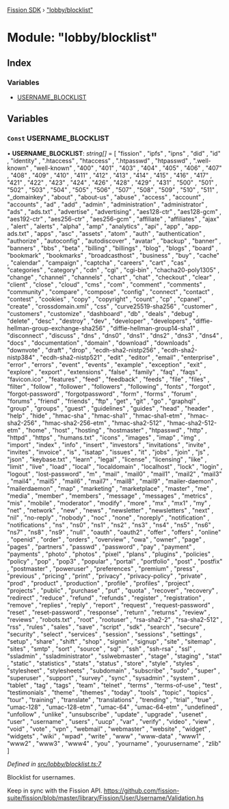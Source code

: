 [Fission SDK](../README.md) › ["lobby/blocklist"](_lobby_blocklist_.md)

# Module: "lobby/blocklist"

## Index

### Variables

* [USERNAME_BLOCKLIST](_lobby_blocklist_.md#const-username_blocklist)

## Variables

### `Const` USERNAME_BLOCKLIST

• **USERNAME_BLOCKLIST**: *string[]* = [ "fission"
  , "ipfs"
  , "ipns"
  , "did"
  , "id"
  , "identity"
  , ".htaccess"
  , "htaccess"
  , ".htpasswd"
  , "htpasswd"
  , ".well-known"
  , "well-known"
  , "400"
  , "401"
  , "403"
  , "404"
  , "405"
  , "406"
  , "407"
  , "408"
  , "409"
  , "410"
  , "411"
  , "412"
  , "413"
  , "414"
  , "415"
  , "416"
  , "417"
  , "421"
  , "422"
  , "423"
  , "424"
  , "426"
  , "428"
  , "429"
  , "431"
  , "500"
  , "501"
  , "502"
  , "503"
  , "504"
  , "505"
  , "506"
  , "507"
  , "508"
  , "509"
  , "510"
  , "511"
  , "_domainkey"
  , "about"
  , "about-us"
  , "abuse"
  , "access"
  , "account"
  , "accounts"
  , "ad"
  , "add"
  , "admin"
  , "administration"
  , "administrator"
  , "ads"
  , "ads.txt"
  , "advertise"
  , "advertising"
  , "aes128-ctr"
  , "aes128-gcm"
  , "aes192-ctr"
  , "aes256-ctr"
  , "aes256-gcm"
  , "affiliate"
  , "affiliates"
  , "ajax"
  , "alert"
  , "alerts"
  , "alpha"
  , "amp"
  , "analytics"
  , "api"
  , "app"
  , "app-ads.txt"
  , "apps"
  , "asc"
  , "assets"
  , "atom"
  , "auth"
  , "authentication"
  , "authorize"
  , "autoconfig"
  , "autodiscover"
  , "avatar"
  , "backup"
  , "banner"
  , "banners"
  , "bbs"
  , "beta"
  , "billing"
  , "billings"
  , "blog"
  , "blogs"
  , "board"
  , "bookmark"
  , "bookmarks"
  , "broadcasthost"
  , "business"
  , "buy"
  , "cache"
  , "calendar"
  , "campaign"
  , "captcha"
  , "careers"
  , "cart"
  , "cas"
  , "categories"
  , "category"
  , "cdn"
  , "cgi"
  , "cgi-bin"
  , "chacha20-poly1305"
  , "change"
  , "channel"
  , "channels"
  , "chart"
  , "chat"
  , "checkout"
  , "clear"
  , "client"
  , "close"
  , "cloud"
  , "cms"
  , "com"
  , "comment"
  , "comments"
  , "community"
  , "compare"
  , "compose"
  , "config"
  , "connect"
  , "contact"
  , "contest"
  , "cookies"
  , "copy"
  , "copyright"
  , "count"
  , "cp"
  , "cpanel"
  , "create"
  , "crossdomain.xml"
  , "css"
  , "curve25519-sha256"
  , "customer"
  , "customers"
  , "customize"
  , "dashboard"
  , "db"
  , "deals"
  , "debug"
  , "delete"
  , "desc"
  , "destroy"
  , "dev"
  , "developer"
  , "developers"
  , "diffie-hellman-group-exchange-sha256"
  , "diffie-hellman-group14-sha1"
  , "disconnect"
  , "discuss"
  , "dns"
  , "dns0"
  , "dns1"
  , "dns2"
  , "dns3"
  , "dns4"
  , "docs"
  , "documentation"
  , "domain"
  , "download"
  , "downloads"
  , "downvote"
  , "draft"
  , "drop"
  , "ecdh-sha2-nistp256"
  , "ecdh-sha2-nistp384"
  , "ecdh-sha2-nistp521"
  , "edit"
  , "editor"
  , "email"
  , "enterprise"
  , "error"
  , "errors"
  , "event"
  , "events"
  , "example"
  , "exception"
  , "exit"
  , "explore"
  , "export"
  , "extensions"
  , "false"
  , "family"
  , "faq"
  , "faqs"
  , "favicon.ico"
  , "features"
  , "feed"
  , "feedback"
  , "feeds"
  , "file"
  , "files"
  , "filter"
  , "follow"
  , "follower"
  , "followers"
  , "following"
  , "fonts"
  , "forgot"
  , "forgot-password"
  , "forgotpassword"
  , "form"
  , "forms"
  , "forum"
  , "forums"
  , "friend"
  , "friends"
  , "ftp"
  , "get"
  , "git"
  , "go"
  , "graphql"
  , "group"
  , "groups"
  , "guest"
  , "guidelines"
  , "guides"
  , "head"
  , "header"
  , "help"
  , "hide"
  , "hmac-sha"
  , "hmac-sha1"
  , "hmac-sha1-etm"
  , "hmac-sha2-256"
  , "hmac-sha2-256-etm"
  , "hmac-sha2-512"
  , "hmac-sha2-512-etm"
  , "home"
  , "host"
  , "hosting"
  , "hostmaster"
  , "htpasswd"
  , "http"
  , "httpd"
  , "https"
  , "humans.txt"
  , "icons"
  , "images"
  , "imap"
  , "img"
  , "import"
  , "index"
  , "info"
  , "insert"
  , "investors"
  , "invitations"
  , "invite"
  , "invites"
  , "invoice"
  , "is"
  , "isatap"
  , "issues"
  , "it"
  , "jobs"
  , "join"
  , "js"
  , "json"
  , "keybase.txt"
  , "learn"
  , "legal"
  , "license"
  , "licensing"
  , "like"
  , "limit"
  , "live"
  , "load"
  , "local"
  , "localdomain"
  , "localhost"
  , "lock"
  , "login"
  , "logout"
  , "lost-password"
  , "m"
  , "mail"
  , "mail0"
  , "mail1"
  , "mail2"
  , "mail3"
  , "mail4"
  , "mail5"
  , "mail6"
  , "mail7"
  , "mail8"
  , "mail9"
  , "mailer-daemon"
  , "mailerdaemon"
  , "map"
  , "marketing"
  , "marketplace"
  , "master"
  , "me"
  , "media"
  , "member"
  , "members"
  , "message"
  , "messages"
  , "metrics"
  , "mis"
  , "mobile"
  , "moderator"
  , "modify"
  , "more"
  , "mx"
  , "mx1"
  , "my"
  , "net"
  , "network"
  , "new"
  , "news"
  , "newsletter"
  , "newsletters"
  , "next"
  , "nil"
  , "no-reply"
  , "nobody"
  , "noc"
  , "none"
  , "noreply"
  , "notification"
  , "notifications"
  , "ns"
  , "ns0"
  , "ns1"
  , "ns2"
  , "ns3"
  , "ns4"
  , "ns5"
  , "ns6"
  , "ns7"
  , "ns8"
  , "ns9"
  , "null"
  , "oauth"
  , "oauth2"
  , "offer"
  , "offers"
  , "online"
  , "openid"
  , "order"
  , "orders"
  , "overview"
  , "owa"
  , "owner"
  , "page"
  , "pages"
  , "partners"
  , "passwd"
  , "password"
  , "pay"
  , "payment"
  , "payments"
  , "photo"
  , "photos"
  , "pixel"
  , "plans"
  , "plugins"
  , "policies"
  , "policy"
  , "pop"
  , "pop3"
  , "popular"
  , "portal"
  , "portfolio"
  , "post"
  , "postfix"
  , "postmaster"
  , "poweruser"
  , "preferences"
  , "premium"
  , "press"
  , "previous"
  , "pricing"
  , "print"
  , "privacy"
  , "privacy-policy"
  , "private"
  , "prod"
  , "product"
  , "production"
  , "profile"
  , "profiles"
  , "project"
  , "projects"
  , "public"
  , "purchase"
  , "put"
  , "quota"
  , "recover"
  , "recovery"
  , "redirect"
  , "reduce"
  , "refund"
  , "refunds"
  , "register"
  , "registration"
  , "remove"
  , "replies"
  , "reply"
  , "report"
  , "request"
  , "request-password"
  , "reset"
  , "reset-password"
  , "response"
  , "return"
  , "returns"
  , "review"
  , "reviews"
  , "robots.txt"
  , "root"
  , "rootuser"
  , "rsa-sha2-2"
  , "rsa-sha2-512"
  , "rss"
  , "rules"
  , "sales"
  , "save"
  , "script"
  , "sdk"
  , "search"
  , "secure"
  , "security"
  , "select"
  , "services"
  , "session"
  , "sessions"
  , "settings"
  , "setup"
  , "share"
  , "shift"
  , "shop"
  , "signin"
  , "signup"
  , "site"
  , "sitemap"
  , "sites"
  , "smtp"
  , "sort"
  , "source"
  , "sql"
  , "ssh"
  , "ssh-rsa"
  , "ssl"
  , "ssladmin"
  , "ssladministrator"
  , "sslwebmaster"
  , "stage"
  , "staging"
  , "stat"
  , "static"
  , "statistics"
  , "stats"
  , "status"
  , "store"
  , "style"
  , "styles"
  , "stylesheet"
  , "stylesheets"
  , "subdomain"
  , "subscribe"
  , "sudo"
  , "super"
  , "superuser"
  , "support"
  , "survey"
  , "sync"
  , "sysadmin"
  , "system"
  , "tablet"
  , "tag"
  , "tags"
  , "team"
  , "telnet"
  , "terms"
  , "terms-of-use"
  , "test"
  , "testimonials"
  , "theme"
  , "themes"
  , "today"
  , "tools"
  , "topic"
  , "topics"
  , "tour"
  , "training"
  , "translate"
  , "translations"
  , "trending"
  , "trial"
  , "true"
  , "umac-128"
  , "umac-128-etm"
  , "umac-64"
  , "umac-64-etm"
  , "undefined"
  , "unfollow"
  , "unlike"
  , "unsubscribe"
  , "update"
  , "upgrade"
  , "usenet"
  , "user"
  , "username"
  , "users"
  , "uucp"
  , "var"
  , "verify"
  , "video"
  , "view"
  , "void"
  , "vote"
  , "vpn"
  , "webmail"
  , "webmaster"
  , "website"
  , "widget"
  , "widgets"
  , "wiki"
  , "wpad"
  , "write"
  , "www"
  , "www-data"
  , "www1"
  , "www2"
  , "www3"
  , "www4"
  , "you"
  , "yourname"
  , "yourusername"
  , "zlib"
  ]

*Defined in [src/lobby/blocklist.ts:7](https://github.com/fission-suite/webnative/blob/33d72ef/src/lobby/blocklist.ts#L7)*

Blocklist for usernames.

Keep in sync with the Fission API.
https://github.com/fission-suite/fission/blob/master/library/Fission/User/Username/Validation.hs
